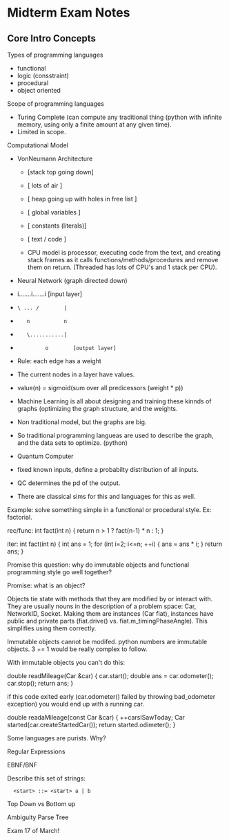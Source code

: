 
# Midterm Exam Notes

## Core Intro Concepts

Types of programming languages

- functional
- logic (consstraint)
- procedural
- object oriented

Scope of programming languages

- Turing Complete (can compute any traditional thing (python with infinite memory, using only a finite amount at any given time).
- Limited in scope.

Computational Model

- VonNeumann Architecture
  - [stack top going down]
  - [ lots of air ]
  - [ heap going up with holes in free list ]
  - [ global variables ]
  - [ constants (literals)]
  - [ text / code ]

  - CPU model is processor, executing code from the text, and creating stack frames as it calls functions/methods/procedures and remove them on return.   (Threaded has lots of CPU's and 1 stack per CPU).

- Neural Network (graph directed down)
-    i.......i.......i  [input layer]
-     \ ... /        |
-        n           n
-        \...........|
-              o        [output layer]
- Rule: each edge has a weight
- The current nodes in a layer have values.
-   value(n) = sigmoid(sum over all predicessors (weight * p))
- Machine Learning is all about designing and training these kinnds of graphs (optimizing the graph structure, and the weights.
- Non traditional model, but the graphs are big.
- So traditional programming langueas are used to describe the graph, and the data sets to optimize. (python)



- Quantum Computer

- fixed known inputs, define a probabilty distribution of all inputs.
- QC determines the pd of the output.

- There are classical sims for this and languages for this as well.

Example: solve something simple in a functional or procedural style.   Ex: factorial.

rec/func: 
 int fact(int n) {
     return n > 1 ? fact(n-1) * n : 1;
 }

 iter:
 int fact(int n) {
   int ans = 1;
   for (int i=2; i<=n; ++i) {
       ans = ans * i;
   }
   return ans;
 }

 Promise this question: why do immutable objects and functional programming style go well together?

 Promise: what is an object?

 Objects tie state with methods that they are modified by or interact with.  They are usually nouns in the description of a problem space: Car, NetworkID, Socket.  Making them are instances  (Car fiat), instances have public and private parts  (fiat.drive() vs. fiat.m_timingPhaseAngle).  This simplifies using them correctly.

 Immutable objects cannot be modifed. python numbers are immutable objects.   3 += 1 would be really complex to follow.

 With immutable objects you can't do this:

double readMileage(Car &car) {
   car.start();
   double ans = car.odometer();
   car.stop();
   return ans;
}

if this code exited early (car.odometer() failed by throwing bad_odometer exception) you would end up with a running car.

double readaMileage(const Car &car) {
    ++carsISawToday;
   Car started(car.createStartedCar());
   return started.odimeter();
}

Some languages are purists.  Why?

Regular Expressions

EBNF/BNF

Describe this set of strings: 
```
  <start> ::= <start> a | b
```
Top Down vs Bottom up

Ambiguity
Parse Tree

Exam 17 of March!



